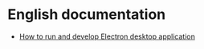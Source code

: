 # English documentation

- [How to run and develop Electron desktop application](eng/HowToDevelopDesktopElectronApp.md)
